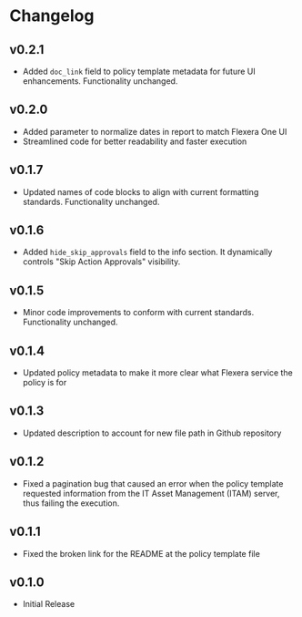 # Changelog

## v0.2.1

- Added `doc_link` field to policy template metadata for future UI enhancements. Functionality unchanged.

## v0.2.0

- Added parameter to normalize dates in report to match Flexera One UI
- Streamlined code for better readability and faster execution

## v0.1.7

- Updated names of code blocks to align with current formatting standards. Functionality unchanged.

## v0.1.6

- Added `hide_skip_approvals` field to the info section. It dynamically controls "Skip Action Approvals" visibility.

## v0.1.5

- Minor code improvements to conform with current standards. Functionality unchanged.

## v0.1.4

- Updated policy metadata to make it more clear what Flexera service the policy is for

## v0.1.3

- Updated description to account for new file path in Github repository

## v0.1.2

- Fixed a pagination bug that caused an error when the policy template requested information from the IT Asset Management (ITAM) server, thus failing the execution.

## v0.1.1

- Fixed the broken link for the README at the policy template file

## v0.1.0

- Initial Release
